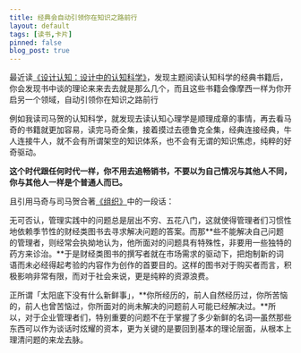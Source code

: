 ```yaml
---
title: 经典会自动引领你在知识之路前行
layout: default
tags: [读书,卡片]
pinned: false
blog_post: true
---
```





最近读[《设计认知：设计中的认知科学》](https://book.douban.com/subject/3217817/)，发现主题阅读认知科学的经典书籍后，你会发现书中谈的理论来来去去就是那么几个，而且这些书籍会像摩西一样为你开启另一个领域，自动引领你在知识之路前行

例如我读司马贺的认知科学，就发现去读认知心理学是顺理成章的事情，再去看马奇的书籍就更加容易，读完马奇全集，接着摸过去德鲁克全集，经典连接经典，牛人连接牛人，就不会有所谓架空的知识体系，也不会有无谓的知识焦虑，纯粹的好奇驱动。

**这个时代跟任何时代一样，你不用去追畅销书，不要以为自己情况与其他人不同，你与其他人一样是个普通人而已。**

且引用马奇与司马贺合著[《组织》](https://book.douban.com/subject/3027327/)中的一段话：

无可否认，管理实践中的问题总是层出不穷、五花八门，这就使得管理者们习惯性地依赖季节性的财经类图书去寻求解决问题的答案。而那**些不能解决自己问题的管理者，则经常会执拗地认为，他所面对的问题具有特殊性，非要用一些独特的药方来诊治。**于是财经类图书的撰写者就在市场需求的驱动下，把炮制新的词语而未必经得起考验的内容作为创作的首要目的。这样的图书对于购买者而言，积极影响非常有限，而对于社会来说，更是纯粹的资源浪费。

正所谓「太阳底下没有什么新鲜事」，**你所经历的，前人自然经历过，你所苦恼的，前人也曾苦恼过，你所面对的尚未解决的问题前人可能已经解决过。**所以，对于企业管理者们，特别重要的问题不在于掌握了多少新鲜的名词—虽然那些东西可以作为谈话时炫耀的资本，更为关键的是要回到基本的理论层面，从根本上理清问题的来龙去脉。